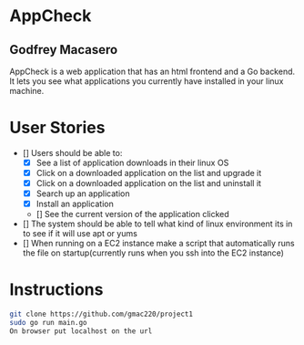 # AppCheck
## Godfrey Macasero
AppCheck is a web application that has an html frontend and a Go backend. It lets you see what applications you currently have installed in your linux machine.

# User Stories
- [] Users should be able to:
    - [x] See a list of application downloads in their linux OS
    - [x] Click on a downloaded application on the list and upgrade it
    - [x] Click on a downloaded application on the list and uninstall it
    - [x] Search up an application
    - [x] Install an application
    - [] See the current version of the application clicked
- [] The system should be able to tell what kind of linux environment its in to see if it will use apt or yums
- [] When running on a EC2 instance make a script that automatically runs the file on startup(currently runs when you ssh into the EC2 instance)

# Instructions
```bash
git clone https://github.com/gmac220/project1
sudo go run main.go
On browser put localhost on the url
```